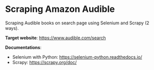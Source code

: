 # Scraping Amazon Audible
Scraping Audible books on search page using Selenium and Scrapy (2 ways).

**Target website**: https://www.audible.com/search

**Documentations**:
- Selenium with Python: https://selenium-python.readthedocs.io/
- Scrapy: https://scrapy.org/doc/
